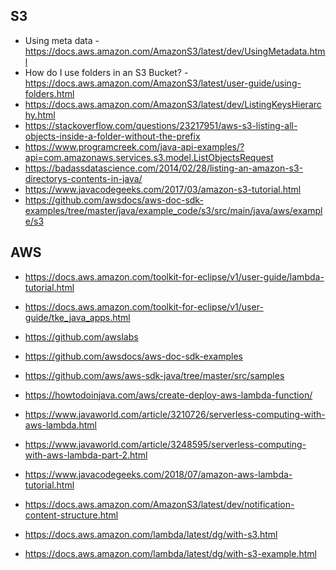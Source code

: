 S3 
----
* Using meta data - https://docs.aws.amazon.com/AmazonS3/latest/dev/UsingMetadata.html
* How do I use folders in an S3 Bucket? - https://docs.aws.amazon.com/AmazonS3/latest/user-guide/using-folders.html
* https://docs.aws.amazon.com/AmazonS3/latest/dev/ListingKeysHierarchy.html
* https://stackoverflow.com/questions/23217951/aws-s3-listing-all-objects-inside-a-folder-without-the-prefix
* https://www.programcreek.com/java-api-examples/?api=com.amazonaws.services.s3.model.ListObjectsRequest
* https://badassdatascience.com/2014/02/28/listing-an-amazon-s3-directorys-contents-in-java/
* https://www.javacodegeeks.com/2017/03/amazon-s3-tutorial.html
* https://github.com/awsdocs/aws-doc-sdk-examples/tree/master/java/example_code/s3/src/main/java/aws/example/s3


AWS
----
* https://docs.aws.amazon.com/toolkit-for-eclipse/v1/user-guide/lambda-tutorial.html
* https://docs.aws.amazon.com/toolkit-for-eclipse/v1/user-guide/tke_java_apps.html
* https://github.com/awslabs
* https://github.com/awsdocs/aws-doc-sdk-examples
* https://github.com/aws/aws-sdk-java/tree/master/src/samples
* https://howtodoinjava.com/aws/create-deploy-aws-lambda-function/
* https://www.javaworld.com/article/3210726/serverless-computing-with-aws-lambda.html
* https://www.javaworld.com/article/3248595/serverless-computing-with-aws-lambda-part-2.html

* https://www.javacodegeeks.com/2018/07/amazon-aws-lambda-tutorial.html
* https://docs.aws.amazon.com/AmazonS3/latest/dev/notification-content-structure.html

* https://docs.aws.amazon.com/lambda/latest/dg/with-s3.html
* https://docs.aws.amazon.com/lambda/latest/dg/with-s3-example.html


